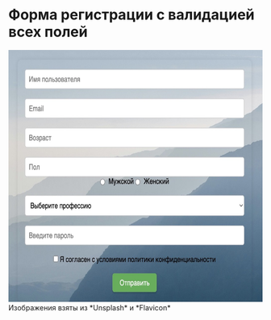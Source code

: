 # Форма регистрации с валидацией всех полей

<img src="/assets//images/readmi.jpeg" height="500">
Изображения взяты из *Unsplash* и *Flavicon*
